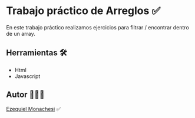 # Trabajo práctico de Arreglos ✅

En este trabajo práctico realizamos ejercicios para filtrar / encontrar dentro de un array.

## Herramientas 🛠️

- Html
- Javascript

## Autor 👨🏻‍💼

[Ezequiel Monachesi](https://www.linkedin.com/in/monachesi-cesar-ezequiel/) ✅